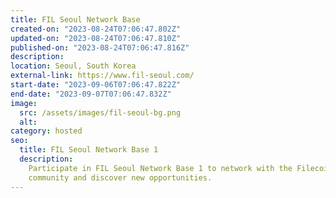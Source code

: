 ```yaml
---
title: FIL Seoul Network Base
created-on: "2023-08-24T07:06:47.802Z"
updated-on: "2023-08-24T07:06:47.810Z"
published-on: "2023-08-24T07:06:47.816Z"
description:
location: Seoul, South Korea
external-link: https://www.fil-seoul.com/
start-date: "2023-09-06T07:06:47.822Z"
end-date: "2023-09-07T07:06:47.832Z"
image:
  src: /assets/images/fil-seoul-bg.png
  alt:
category: hosted
seo:
  title: FIL Seoul Network Base 1
  description:
    Participate in FIL Seoul Network Base 1 to network with the Filecoin
    community and discover new opportunities.
---
```

